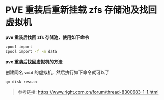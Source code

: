 # PVE 重装后重新挂载 zfs 存储池及找回虚拟机


**pve 重装后找回 zfs 存储池，使用如下命令**

```bash
zpool import
zpool import -f -m data
```

**pve 重装后找回虚拟机的方法**

创建同名 `vmid` 的虚拟机，然后执行如下命令就可以了

```bash
qm disk rescan 
```

> 参考链接: https://www.right.com.cn/forum/thread-8300683-1-1.html

